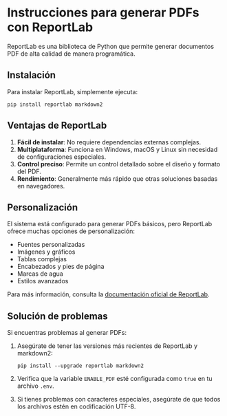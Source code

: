 # Instrucciones para generar PDFs con ReportLab

ReportLab es una biblioteca de Python que permite generar documentos PDF de alta calidad de manera programática.

## Instalación

Para instalar ReportLab, simplemente ejecuta:

```
pip install reportlab markdown2
```

## Ventajas de ReportLab

1. **Fácil de instalar**: No requiere dependencias externas complejas.
2. **Multiplataforma**: Funciona en Windows, macOS y Linux sin necesidad de configuraciones especiales.
3. **Control preciso**: Permite un control detallado sobre el diseño y formato del PDF.
4. **Rendimiento**: Generalmente más rápido que otras soluciones basadas en navegadores.

## Personalización

El sistema está configurado para generar PDFs básicos, pero ReportLab ofrece muchas opciones de personalización:

- Fuentes personalizadas
- Imágenes y gráficos
- Tablas complejas
- Encabezados y pies de página
- Marcas de agua
- Estilos avanzados

Para más información, consulta la [documentación oficial de ReportLab](https://docs.reportlab.com/).

## Solución de problemas

Si encuentras problemas al generar PDFs:

1. Asegúrate de tener las versiones más recientes de ReportLab y markdown2:
   ```
   pip install --upgrade reportlab markdown2
   ```

2. Verifica que la variable `ENABLE_PDF` esté configurada como `true` en tu archivo `.env`.

3. Si tienes problemas con caracteres especiales, asegúrate de que todos los archivos estén en codificación UTF-8.
